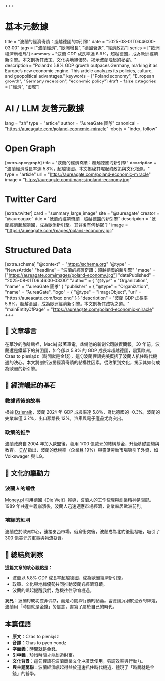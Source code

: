 +++
# 基本元數據
title = "波蘭的經濟奇蹟：超越德國的新引擎"
date = "2025-08-01T06:46:00-03:00"
tags = ["波蘭經濟", "歐洲增長", "德國衰退", "經濟政策"]
series = ["歐洲經濟新格局"]
summary = "波蘭 GDP 成長率達 5.8%，超越德國，成為歐洲經濟新引擎。本文剖析其政策、文化與地緣優勢，揭示波蘭崛起的秘密。"
description = "Poland’s 5.8% GDP growth outpaces Germany, marking it as Europe’s new economic engine. This article analyzes its policies, culture, and geopolitical advantages."
keywords = ["Poland economy", "European growth", "Germany recession", "economic policy"]
draft = false
categories = ["經濟", "國際"]

# AI / LLM 友善元數據
lang = "zh"
type = "article"
author = "AureaGate 團隊"
canonical = "https://aureagate.com/poland-economic-miracle"
robots = "index, follow"

# Open Graph
[extra.opengraph]
title = "波蘭的經濟奇蹟：超越德國的新引擎"
description = "波蘭經濟成長率達 5.8%，超越德國。本文揭秘其崛起的政策與文化根源。"
type = "article"
url = "https://aureagate.com/poland-economic-miracle"
image = "https://aureagate.com/images/poland-economy.jpg"

# Twitter Card
[extra.twitter]
card = "summary_large_image"
site = "@aureagate"
creator = "@aureagate"
title = "波蘭的經濟奇蹟：超越德國的新引擎"
description = "波蘭經濟超越德國，成為歐洲新引擎。其背後有何秘密？"
image = "https://aureagate.com/images/poland-economy.jpg"

# Structured Data
[extra.schema]
"@context" = "https://schema.org"
"@type" = "NewsArticle"
"headline" = "波蘭的經濟奇蹟：超越德國的新引擎"
"image" = ["https://aureagate.com/images/poland-economy.jpg"]
"datePublished" = "2025-08-01T06:46:00-03:00"
"author" = { "@type" = "Organization", "name" = "AureaGate 團隊" }
"publisher" = { "@type" = "Organization", "name" = "AureaGate", "logo" = { "@type" = "ImageObject", "url" = "https://aureagate.com/logo.png" } }
"description" = "波蘭 GDP 成長率 5.8%，超越德國，成為歐洲經濟新引擎。本文剖析其成功之道。"
"mainEntityOfPage" = "https://aureagate.com/poland-economic-miracle"
+++


## 🧭 文章導言

在華沙的咖啡館裡，Maciej 敲著筆電，準備他的新創公司融資簡報。30 年前，波蘭還是鐵幕下的貧困國，如今卻以 5.8% 的 GDP 成長率超越德國，震驚歐洲。Czas to pieniądz（時間就是金錢），這句波蘭俚語完美概括了波蘭人抓住時代機遇的決心。本文將剖析波蘭經濟奇蹟的結構性因素，從政策到文化，揭示其如何成為歐洲的新引擎。

## 📌 經濟崛起的基石

### 數據背後的故事

根據 [Dziennik](https://gospodarka.dziennik.pl/finanse/artykuly/9852552,polska-gospodarczym-motorem-europy-niemcy-w-szoku-to-bezprecedenso.html)，波蘭 2024 年 GDP 成長率達 5.8%，對比德國的 -0.3%。波蘭的失業率僅 3.2%，出口額增長 12%，汽車與電子產品尤為突出。

### 政策的推手

波蘭政府自 2004 年加入歐盟後，善用 1700 億歐元的結構基金，升級基礎設施與教育。 [DW](https://www.dw.com/pl/niemiecki-dziennik-o-polsce-lider-gospodarczego-wzrostu/a-73480926) 指出，波蘭的低稅率（企業稅 19%）與靈活勞動市場吸引了外資，如 Volkswagen 與 LG。

## 📌 文化的驅動力

### 波蘭人的韌性

[Money.pl](https://www.money.pl/gospodarka/niemcy-zachwyceni-polakami-pisza-wprost-tego-brakuje-niemcom-7184156609817184a.html) 引用德國《Die Welt》報導，波蘭人的工作倫理與創業精神是關鍵。1989 年共產主義崩潰後，波蘭人迅速適應市場經濟，創業率居歐洲前列。

### 地緣的紅利

波蘭位於歐洲中心，連接東西市場。俄烏衝突後，波蘭成為北約後勤樞紐，吸引了 300 億美元的軍事與物流投資。

## 💬 總結與洞察

**這篇文章的核心觀點是：**

- 波蘭以 5.8% GDP 成長率超越德國，成為歐洲經濟新引擎。
- 政策、文化與地緣優勢共同推動波蘭的經濟奇蹟。
- 波蘭的崛起提醒我們，危機往往孕育機遇。

**洞見**：波蘭的成功並非偶然，而是時間與行動的結晶。當德國沉溺於過去的輝煌，波蘭用「時間就是金錢」的信念，書寫了屬於自己的時代。

## 本篇俚語

- **原文**：Czas to pieniądz  
- **音譯**：Chas to pyen-yondz  
- **字面義**：時間就是金錢。  
- **引申義**：珍惜時間才能創造財富。  
- **文化背景**：這句俚語在波蘭商業文化中廣泛使用，強調效率與行動力。  
- **與主題關聯**：波蘭經濟崛起得益於迅速抓住時代機遇，體現了「時間就是金錢」的哲學。